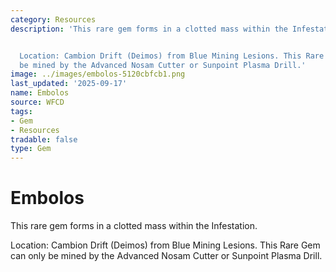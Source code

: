 ```yaml
---
category: Resources
description: 'This rare gem forms in a clotted mass within the Infestation.


  Location: Cambion Drift (Deimos) from Blue Mining Lesions. This Rare Gem can only
  be mined by the Advanced Nosam Cutter or Sunpoint Plasma Drill.'
image: ../images/embolos-5120cbfcb1.png
last_updated: '2025-09-17'
name: Embolos
source: WFCD
tags:
- Gem
- Resources
tradable: false
type: Gem
---
```


# Embolos

This rare gem forms in a clotted mass within the Infestation.

Location: Cambion Drift (Deimos) from Blue Mining Lesions. This Rare Gem can only be mined by the Advanced Nosam Cutter or Sunpoint Plasma Drill.

